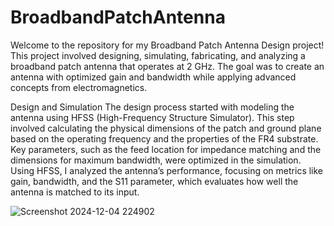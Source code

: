 # BroadbandPatchAntenna

Welcome to the repository for my Broadband Patch Antenna Design project! This project involved designing, simulating, fabricating, and analyzing a broadband patch antenna that operates at 2 GHz. The goal was to create an antenna with optimized gain and bandwidth while applying advanced concepts from electromagnetics.

Design and Simulation
The design process started with modeling the antenna using HFSS (High-Frequency Structure Simulator). This step involved calculating the physical dimensions of the patch and ground plane based on the operating frequency and the properties of the FR4 substrate. Key parameters, such as the feed location for impedance matching and the dimensions for maximum bandwidth, were optimized in the simulation. Using HFSS, I analyzed the antenna’s performance, focusing on metrics like gain, bandwidth, and the S11 parameter, which evaluates how well the antenna is matched to its input.

![Screenshot 2024-12-04 224902](https://github.com/user-attachments/assets/0a2825ae-2bb5-4d8b-b082-24110599ec12)

